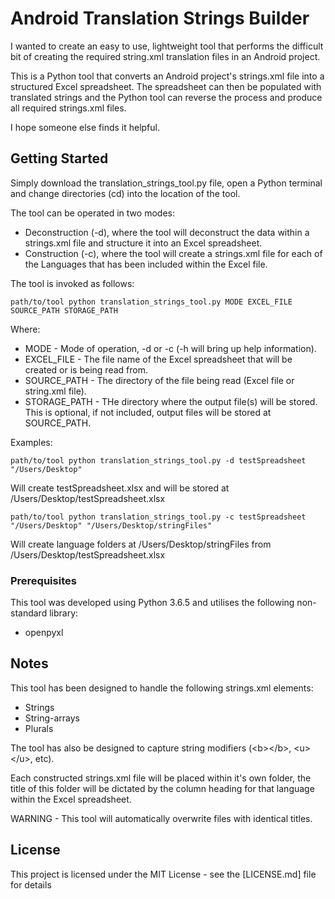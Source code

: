 # Android Translation Strings Builder
I wanted to create an easy to use, lightweight tool that performs the difficult bit of creating the required string.xml translation files in an Android project.

This is a Python tool that converts an Android project's strings.xml file into a structured Excel spreadsheet. The spreadsheet can then be populated with translated strings and the Python tool can reverse the process and produce all required strings.xml files.

I hope someone else finds it helpful. 

## Getting Started

Simply download the translation_strings_tool.py file, open a Python terminal and change directories (cd) into the location of the tool.

The tool can be operated in two modes:  
* Deconstruction (-d), where the tool will deconstruct the data within a strings.xml file and structure it into an Excel spreadsheet. 
* Construction (-c), where the tool will create a strings.xml file for each of the Languages that has been included within the Excel file.

The tool is invoked as follows:

```
path/to/tool python translation_strings_tool.py MODE EXCEL_FILE SOURCE_PATH STORAGE_PATH
```

Where:

* MODE - Mode of operation, -d or -c (-h will bring up help information).
* EXCEL_FILE - The file name of the Excel spreadsheet that will be created or is being read from.
* SOURCE_PATH	- The directory of the file being read (Excel file or string.xml file).
* STORAGE_PATH - THe directory where the output file(s) will be stored. This is optional, if not included, output files will be stored at SOURCE_PATH.

Examples:

```
path/to/tool python translation_strings_tool.py -d testSpreadsheet "/Users/Desktop"
```
Will create testSpreadsheet.xlsx and will be stored at /Users/Desktop/testSpreadsheet.xlsx
```
path/to/tool python translation_strings_tool.py -c testSpreadsheet "/Users/Desktop" "/Users/Desktop/stringFiles"
```
Will create language folders at /Users/Desktop/stringFiles from /Users/Desktop/testSpreadsheet.xlsx

### Prerequisites

This tool was developed using Python 3.6.5 and utilises the following non-standard library:

* openpyxl

## Notes

This tool has been designed to handle the following strings.xml elements:

* Strings
* String-arrays
* Plurals

The tool has also be designed to capture string modifiers (\<b>\</b>, \<u>\</u>, etc).

Each constructed strings.xml file will be placed within it's own folder, the title of this folder will be dictated by the column heading for that language within the Excel spreadsheet. 

WARNING - This tool will automatically overwrite files with identical titles.

## License

This project is licensed under the MIT License - see the [LICENSE.md] file for details
